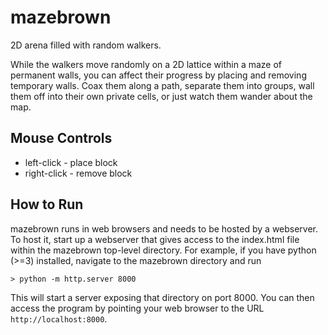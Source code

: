 mazebrown
=========

2D arena filled with random walkers.

While the walkers move randomly on a 2D lattice within a maze of permanent walls, you can affect their progress by placing and removing temporary walls.  Coax them along a path, separate them into groups, wall them off into their own private cells, or just watch them wander about the map.

Mouse Controls
--------------

* left-click - place block
* right-click - remove block


How to Run
----------

mazebrown runs in web browsers and needs to be hosted by a webserver.  To host it, start up a webserver that gives access to the index.html file within the mazebrown top-level directory.  For example, if you have python (>=3) installed, navigate to the mazebrown directory and run

```
> python -m http.server 8000
```

This will start a server exposing that directory on port 8000.  You can then access the program by pointing your web browser to the URL `http://localhost:8000`.
